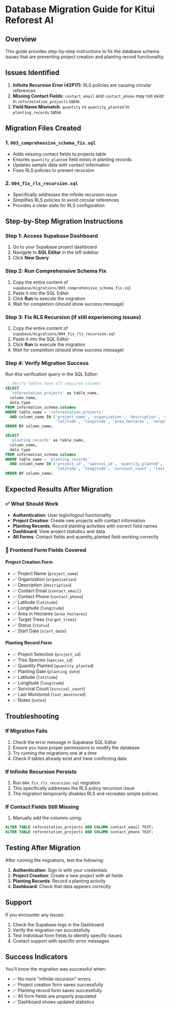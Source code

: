 # Database Migration Guide for Kitui Reforest AI

## Overview

This guide provides step-by-step instructions to fix the database schema issues that are preventing project creation and planting record functionality.

## Issues Identified

1. **Infinite Recursion Error (42P17)**: RLS policies are causing circular references
2. **Missing Contact Fields**: `contact_email` and `contact_phone` may not exist in `reforestation_projects` table
3. **Field Name Mismatch**: `quantity` vs `quantity_planted` in `planting_records` table

## Migration Files Created

### 1. `003_comprehensive_schema_fix.sql`

- Adds missing contact fields to projects table
- Ensures `quantity_planted` field exists in planting records
- Updates sample data with contact information
- Fixes RLS policies to prevent recursion

### 2. `004_fix_rls_recursion.sql`

- Specifically addresses the infinite recursion issue
- Simplifies RLS policies to avoid circular references
- Provides a clean slate for RLS configuration

## Step-by-Step Migration Instructions

### Step 1: Access Supabase Dashboard

1. Go to your Supabase project dashboard
2. Navigate to **SQL Editor** in the left sidebar
3. Click **New Query**

### Step 2: Run Comprehensive Schema Fix

1. Copy the entire content of `supabase/migrations/003_comprehensive_schema_fix.sql`
2. Paste it into the SQL Editor
3. Click **Run** to execute the migration
4. Wait for completion (should show success message)

### Step 3: Fix RLS Recursion (if still experiencing issues)

1. Copy the entire content of `supabase/migrations/004_fix_rls_recursion.sql`
2. Paste it into the SQL Editor
3. Click **Run** to execute the migration
4. Wait for completion (should show success message)

### Step 4: Verify Migration Success

Run this verification query in the SQL Editor:

```sql
-- Verify tables have all required columns
SELECT 
  'reforestation_projects' as table_name,
  column_name,
  data_type
FROM information_schema.columns 
WHERE table_name = 'reforestation_projects' 
  AND column_name IN ('project_name', 'organization', 'description', 'contact_email', 'contact_phone', 
                      'latitude', 'longitude', 'area_hectares', 'target_trees', 'status', 'start_date')
ORDER BY column_name;

SELECT 
  'planting_records' as table_name,
  column_name,
  data_type
FROM information_schema.columns 
WHERE table_name = 'planting_records' 
  AND column_name IN ('project_id', 'species_id', 'quantity_planted', 'planting_date', 
                      'latitude', 'longitude', 'survival_count', 'last_monitored', 'notes')
ORDER BY column_name;
```

## Expected Results After Migration

### ✅ What Should Work

- **Authentication**: User login/logout functionality
- **Project Creation**: Create new projects with contact information
- **Planting Records**: Record planting activities with correct field names
- **Dashboard**: View project statistics and data
- **All Forms**: Contact fields and quantity_planted field working correctly

### 🔧 Frontend Form Fields Covered

#### Project Creation Form

- ✅ Project Name (`project_name`)
- ✅ Organization (`organization`)
- ✅ Description (`description`)
- ✅ Contact Email (`contact_email`)
- ✅ Contact Phone (`contact_phone`)
- ✅ Latitude (`latitude`)
- ✅ Longitude (`longitude`)
- ✅ Area in Hectares (`area_hectares`)
- ✅ Target Trees (`target_trees`)
- ✅ Status (`status`)
- ✅ Start Date (`start_date`)

#### Planting Record Form

- ✅ Project Selection (`project_id`)
- ✅ Tree Species (`species_id`)
- ✅ Quantity Planted (`quantity_planted`)
- ✅ Planting Date (`planting_date`)
- ✅ Latitude (`latitude`)
- ✅ Longitude (`longitude`)
- ✅ Survival Count (`survival_count`)
- ✅ Last Monitored (`last_monitored`)
- ✅ Notes (`notes`)

## Troubleshooting

### If Migration Fails

1. Check the error message in Supabase SQL Editor
2. Ensure you have proper permissions to modify the database
3. Try running the migrations one at a time
4. Check if tables already exist and have conflicting data

### If Infinite Recursion Persists

1. Run `004_fix_rls_recursion.sql` migration
2. This specifically addresses the RLS policy recursion issue
3. The migration temporarily disables RLS and recreates simple policies

### If Contact Fields Still Missing

1. Manually add the columns using:

```sql
ALTER TABLE reforestation_projects ADD COLUMN contact_email TEXT;
ALTER TABLE reforestation_projects ADD COLUMN contact_phone TEXT;
```

## Testing After Migration

After running the migrations, test the following:

1. **Authentication**: Sign in with your credentials
2. **Project Creation**: Create a new project with all fields
3. **Planting Records**: Record a planting activity
4. **Dashboard**: Check that data appears correctly

## Support

If you encounter any issues:

1. Check the Supabase logs in the Dashboard
2. Verify the migration ran successfully
3. Test individual form fields to identify specific issues
4. Contact support with specific error messages

## Success Indicators

You'll know the migration was successful when:

- ✅ No more "infinite recursion" errors
- ✅ Project creation form saves successfully
- ✅ Planting record form saves successfully
- ✅ All form fields are properly populated
- ✅ Dashboard shows updated statistics
